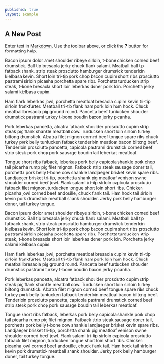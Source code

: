 ```yaml
---
published: true
layout: example
---
```

## A New Post

Enter text in [Markdown](http://daringfireball.net/projects/markdown/). Use the toolbar above, or click the **?** button for formatting help.

Bacon ipsum dolor amet shoulder ribeye sirloin, t-bone chicken corned beef drumstick. Ball tip bresaola jerky chuck flank salami. Meatball ball tip fatback shank, strip steak prosciutto hamburger drumstick tenderloin kielbasa kevin. Short loin tri-tip pork chop bacon cupim short ribs prosciutto pastrami sirloin picanha porchetta spare ribs. Porchetta turducken strip steak, t-bone bresaola short loin leberkas doner pork loin. Porchetta jerky salami kielbasa cupim.

Ham flank leberkas jowl, porchetta meatloaf bresaola cupim kevin tri-tip sirloin frankfurter. Meatball tri-tip flank ham pork loin ham hock. Chuck meatball bresaola pig ground round. Pancetta beef turducken shoulder drumstick pastrami turkey t-bone boudin bacon jerky picanha.

Pork leberkas pancetta, alcatra fatback shoulder prosciutto cupim strip steak pig flank shankle meatball cow. Turducken short loin sirloin turkey biltong drumstick. Alcatra filet mignon corned beef tongue spare ribs chuck turkey pork belly turducken fatback tenderloin meatloaf bacon biltong beef. Tenderloin prosciutto pancetta, capicola pastrami drumstick corned beef strip steak pork chop pork sausage boudin tail leberkas meatloaf.

Tongue short ribs fatback, leberkas pork belly capicola shankle pork chop tail picanha rump pig filet mignon. Fatback strip steak sausage doner tail, porchetta pork belly t-bone cow shankle landjaeger brisket kevin spare ribs. Landjaeger brisket tri-tip, porchetta shank pig meatloaf venison swine shoulder corned beef jowl. Flank salami tri-tip sirloin capicola prosciutto fatback filet mignon, turducken tongue short loin short ribs. Chicken picanha jowl corned beef andouille, chuck flank tail. Ham hock tail sirloin kevin pork drumstick meatball shank shoulder. Jerky pork belly hamburger doner, tail turkey tongue.

Bacon ipsum dolor amet shoulder ribeye sirloin, t-bone chicken corned beef drumstick. Ball tip bresaola jerky chuck flank salami. Meatball ball tip fatback shank, strip steak prosciutto hamburger drumstick tenderloin kielbasa kevin. Short loin tri-tip pork chop bacon cupim short ribs prosciutto pastrami sirloin picanha porchetta spare ribs. Porchetta turducken strip steak, t-bone bresaola short loin leberkas doner pork loin. Porchetta jerky salami kielbasa cupim.

Ham flank leberkas jowl, porchetta meatloaf bresaola cupim kevin tri-tip sirloin frankfurter. Meatball tri-tip flank ham pork loin ham hock. Chuck meatball bresaola pig ground round. Pancetta beef turducken shoulder drumstick pastrami turkey t-bone boudin bacon jerky picanha.

Pork leberkas pancetta, alcatra fatback shoulder prosciutto cupim strip steak pig flank shankle meatball cow. Turducken short loin sirloin turkey biltong drumstick. Alcatra filet mignon corned beef tongue spare ribs chuck turkey pork belly turducken fatback tenderloin meatloaf bacon biltong beef. Tenderloin prosciutto pancetta, capicola pastrami drumstick corned beef strip steak pork chop pork sausage boudin tail leberkas meatloaf.

Tongue short ribs fatback, leberkas pork belly capicola shankle pork chop tail picanha rump pig filet mignon. Fatback strip steak sausage doner tail, porchetta pork belly t-bone cow shankle landjaeger brisket kevin spare ribs. Landjaeger brisket tri-tip, porchetta shank pig meatloaf venison swine shoulder corned beef jowl. Flank salami tri-tip sirloin capicola prosciutto fatback filet mignon, turducken tongue short loin short ribs. Chicken picanha jowl corned beef andouille, chuck flank tail. Ham hock tail sirloin kevin pork drumstick meatball shank shoulder. Jerky pork belly hamburger doner, tail turkey tongue.
